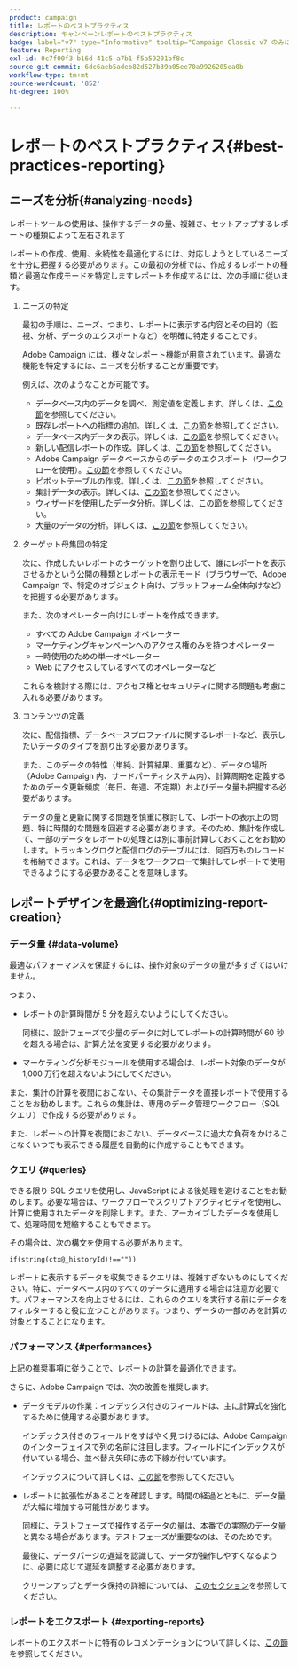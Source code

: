 ```yaml
---
product: campaign
title: レポートのベストプラクティス
description: キャンペーンレポートのベストプラクティス
badge: label="v7" type="Informative" tooltip="Campaign Classic v7 のみに適用"
feature: Reporting
exl-id: 0c7f00f3-b16d-41c5-a7b1-f5a59201bf8c
source-git-commit: 6dc6aeb5adeb82d527b39a05ee70a9926205ea0b
workflow-type: tm+mt
source-wordcount: '852'
ht-degree: 100%

---
```


# レポートのベストプラクティス{#best-practices-reporting}



## ニーズを分析{#analyzing-needs}

レポートツールの使用は、操作するデータの量、複雑さ、セットアップするレポートの種類によって左右されます

レポートの作成、使用、永続性を最適化するには、対応しようとしているニーズを十分に把握する必要があります。この最初の分析では、作成するレポートの種類と最適な作成モードを特定しますレポートを作成するには、次の手順に従います。

1. ニーズの特定

   最初の手順は、ニーズ、つまり、レポートに表示する内容とその目的（監視、分析、データのエクスポートなど）を明確に特定することです。

   Adobe Campaign には、様々なレポート機能が用意されています。最適な機能を特定するには、ニーズを分析することが重要です。

   例えば、次のようなことが可能です。

   * データベース内のデータを調べ、測定値を定義します。詳しくは、[この節](../../reporting/using/ac-cubes.md)を参照してください。
   * 既存レポートへの指標の追加。詳しくは、[この節](../../reporting/using/about-reports-creation-in-campaign.md)を参照してください。
   * データベース内データの表示。詳しくは、[この節](../../reporting/using/about-descriptive-analysis.md)を参照してください。
   * 新しい配信レポートの作成。詳しくは、[この節](../../reporting/using/about-reports-creation-in-campaign.md)を参照してください。
   * Adobe Campaign データベースからのデータのエクスポート（ワークフローを使用）。[この節](../../workflow/using/about-workflows.md)を参照してください。
   * ピボットテーブルの作成。詳しくは、[この節](../../reporting/using/creating-a-table.md#creating-a-breakdown-or-pivot-table)を参照してください。
   * 集計データの表示。詳しくは、[この節](../../reporting/using/ac-cubes.md)を参照してください。
   * ウィザードを使用したデータ分析。詳しくは、[この節](../../reporting/using/about-descriptive-analysis.md)を参照してください。
   * 大量のデータの分析。詳しくは、[この節](../../reporting/using/about-reports-creation-in-campaign.md)を参照してください。

1. ターゲット母集団の特定

   次に、作成したいレポートのターゲットを割り出して、誰にレポートを表示させるかという公開の種類とレポートの表示モード（ブラウザーで、Adobe Campaign で、特定のオブジェクト向け、プラットフォーム全体向けなど）を把握する必要があります。

   また、次のオペレーター向けにレポートを作成できます。

   * すべての Adobe Campaign オペレーター
   * マーケティングキャンペーンへのアクセス権のみを持つオペレーター
   * 一時使用のための単一オペレーター
   * Web にアクセスしているすべてのオペレーターなど

   これらを検討する際には、アクセス権とセキュリティに関する問題も考慮に入れる必要があります。

1. コンテンツの定義

   次に、配信指標、データベースプロファイルに関するレポートなど、表示したいデータのタイプを割り出す必要があります。

   また、このデータの特性（単純、計算結果、重要など）、データの場所（Adobe Campaign 内、サードパーティシステム内）、計算周期を定義するためのデータ更新頻度（毎日、毎週、不定期）およびデータ量も把握する必要があります。

   データの量と更新に関する問題を慎重に検討して、レポートの表示上の問題、特に時間的な問題を回避する必要があります。そのため、集計を作成して、一部のデータをレポートの処理とは別に事前計算しておくことをお勧めします。トラッキングログと配信ログのテーブルには、何百万ものレコードを格納できます。これは、データをワークフローで集計してレポートで使用できるようにする必要があることを意味します。

## レポートデザインを最適化{#optimizing-report-creation}

### データ量 {#data-volume}

最適なパフォーマンスを保証するには、操作対象のデータの量が多すぎてはいけません。

つまり、

* レポートの計算時間が 5 分を超えないようにしてください。

  同様に、設計フェーズで少量のデータに対してレポートの計算時間が 60 秒を超える場合は、計算方法を変更する必要があります。

* マーケティング分析モジュールを使用する場合は、レポート対象のデータが 1,000 万行を超えないようにしてください。

また、集計の計算を夜間におこない、その集計データを直接レポートで使用することをお勧めします。これらの集計は、専用のデータ管理ワークフロー（SQL クエリ）で作成する必要があります。

また、レポートの計算を夜間におこない、データベースに過大な負荷をかけることなくいつでも表示できる履歴を自動的に作成することもできます。

### クエリ {#queries}

できる限り SQL クエリを使用し、JavaScript による後処理を避けることをお勧めします。必要な場合は、ワークフローでスクリプトアクティビティを使用し、計算に使用されたデータを削除します。また、アーカイブしたデータを使用して、処理時間を短縮することもできます。

その場合は、次の構文を使用する必要があります。

```
if(string(ctx@_historyId)!==""))
```

レポートに表示するデータを収集できるクエリは、複雑すぎないものにしてください。特に、データベース内のすべてのデータに適用する場合は注意が必要です。パフォーマンスを向上させるには、これらのクエリを実行する前にデータをフィルターすると役に立つことがあります。つまり、データの一部のみを計算の対象とすることになります。

### パフォーマンス {#performances}

上記の推奨事項に従うことで、レポートの計算を最適化できます。

さらに、Adobe Campaign では、次の改善を推奨します。

* データモデルの作業：インデックス付きのフィールドは、主に計算式を強化するために使用する必要があります。

  インデックス付きのフィールドをすばやく見つけるには、Adobe Campaign のインターフェイスで列の名前に注目します。フィールドにインデックスが付いている場合、並べ替え矢印に赤の下線が付いています。

  インデックスについて詳しくは、[この節](../../configuration/using/data-model-best-practices.md#indexes)を参照してください。

* レポートに拡張性があることを確認します。時間の経過とともに、データ量が大幅に増加する可能性があります。

  同様に、テストフェーズで操作するデータの量は、本番での実際のデータ量と異なる場合があります。テストフェーズが重要なのは、そのためです。

  最後に、データパージの遅延を認識して、データが操作しやすくなるように、必要に応じて遅延を調整する必要があります。

  クリーンアップとデータ保持の詳細については、 [このセクション](../../configuration/using/data-model-best-practices.md#data-retention)を参照してください。

### レポートをエクスポート {#exporting-reports}

レポートのエクスポートに特有のレコメンデーションについて詳しくは、[この節](../../reporting/using/actions-on-reports.md#exporting-a-report)を参照してください。

